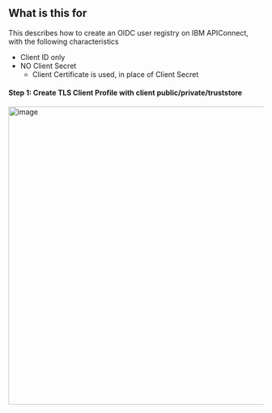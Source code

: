 ## What is this for

This describes how to create an OIDC user registry on IBM APIConnect, with the following characteristics
- Client ID only
- NO Client Secret
  - Client Certificate is used, in place of Client Secret


#### Step 1: Create TLS Client Profile with client public/private/truststore
<img width="589" alt="image" src="https://user-images.githubusercontent.com/24717424/214154480-0fd4535b-d0ef-421a-8123-a02bdb21f883.png">
